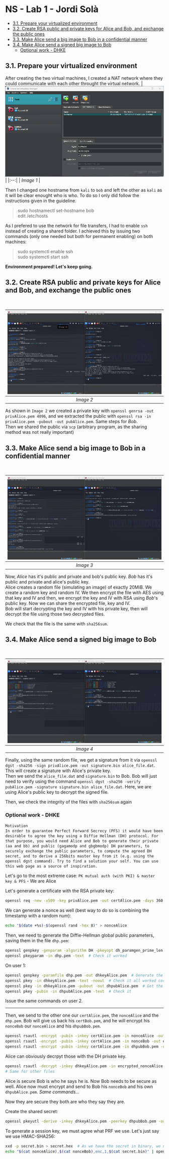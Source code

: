 # NS - Lab 1 - Jordi Solà <!-- omit in toc -->

- [3.1. Prepare your virtualized environment](#31-prepare-your-virtualized-environment)
- [3.2. Create RSA public and private keys for Alice and Bob, and exchange the public ones](#32-create-rsa-public-and-private-keys-for-alice-and-bob-and-exchange-the-public-ones)
- [3.3. Make Alice send a big image to Bob in a confidential manner](#33-make-alice-send-a-big-image-to-bob-in-a-confidential-manner)
- [3.4. Make Alice send a signed big image to Bob](#34-make-alice-send-a-signed-big-image-to-bob)
  - [Optional work - DHKE](#optional-work---dhke)

<div style="page-break-after: always;"></div>

## 3.1. Prepare your virtualized environment

After creating the two virtual machines, I created a NAT network where they could communicate with each other throught the virtual network.
| ![](img/1.png) | 
|:--:| 
| *Image 1* |

Then I changed one hostname from `kali` to `bob` and left the other as `kali` as it will be clear enought who is who. To do so I only did follow the instructions given in the guideline.

> sudo hostnamectl set-hostname bob <br>
> edit /etc/hosts

As I prefered to use the network for file transfers, I had to enable `ssh` instead of creating a shared folder. I achieved this by issuing two commands (only one needed but both for permanent enabling) on both machines:

> sudo systemctl enable ssh <br>
> sudo systemctl start ssh

**Environment prepared! Let's keep going.**

<div style="page-break-after: always;"></div>

## 3.2. Create RSA public and private keys for Alice and Bob, and exchange the public ones

<br>

| ![](img/2.png) | 
|:--:| 
| *Image 2* |

As shown in `Image 2` we created a private key with `openssl genrsa -out privAlice.pem 4096`, and we extracted the public with `openssl rsa -in privAlice.pem -pubout -out pubAlice.pem`. Same steps for *Bob*. <br>
Then we shared the public via `scp` (arbitrary program, as the sharing method was not really important)

<div style="page-break-after: always;"></div>

## 3.3. Make Alice send a big image to Bob in a confidential manner

<br>

| ![](img/3.png) | 
|:--:| 
| *Image 3* |

Now, *Alice* has it's public and private and bob's public key. *Bob* has it's public and private and alice's public key. <br>
Alice creates a random file (simulating an image) of exactly 20MiB. We create a random key and random IV. We then encrypt the file with AES using that key and IV and then, we encrypt the key and IV with RSA using *Bob*'s public key. Now we can share the encrypted file, key and IV. <br>
Bob will start decrypting the key and IV with his private key, then will decrypt the file using those two decrypted files.

We check that the file is the same with `sha256sum`.

<div style="page-break-after: always;"></div>

## 3.4. Make Alice send a signed big image to Bob

<br>

| ![](img/4.png) | 
|:--:| 
| *Image 4* |

Finally, using the same random file, we get a signature from it via `openssl dgst -sha256 -sign privAlice.pem -out signature.bin alice_file.dat`. This will create a signature with Alice's private key. <br>
Then we send the `alice_file.dat` and `signature.bin` to Bob. Bob will just need to verify using the command `openssl dgst -sha256 -verify pubAlice.pem -signature signature.bin alice_file.dat`. Here, we are using Alice's public key to decrypt the signed file.

Then, we check the integrity of the files with `sha256sum` again


### Optional work - DHKE

    Motivation
    In order to guarantee Perfect Forward Secrecy (PFS) it would have been desirable to agree the key using a Diffie Hellman (DH) protocol. For that purpose, you would need Alice and Bob to generate their private (aa and bb) and public (gagamodp and gbgbmodp) DH parameters, to securely exchange the public parameters, to compute the agreed DH secret, and to derive a 256bits master key from it (e.g. using the openssl dgst command). Try to find a solution your self. You can use this web page as a source of inspiration.

Let's go to the most extreme case: `PK mutual auth (with PKI) & master key & PFS` - We are Alice

Let's generate a certificate with the RSA private key:
```bash
openssl req -new -x509 -key privAlice.pem -out certAlice.pem -days 360
```

We can generate a nonce as well (best way to do so is combining the timestamp with a random num):
```bash
echo "$(date +%s)-$(openssl rand -hex 8)" > nonceAlice
```

Then, we need to generate the Diffie-Hellman global public parameters, saving them in the file `dhp.pem`:
```bash
openssl genpkey -genparam -algorithm DH -pkeyopt dh_paramgen_prime_len:2048 -out dhp.pem
openssl pkeyparam -in dhp.pem -text  # Check it worked
```

On user 1:
```bash
openssl genpkey -paramfile dhp.pem -out dhkeyAlice.pem  # Generate the private and public key
openssl pkey -in dhkeyAlice.pem -text -noout  # Check it all worked correctly
openssl pkey -in dhkeyAlice.pem -pubout -out dhpubAlice.pem  # Get the public key from the private one
openssl pkey -pubin -in dhpubAlice.pem -text  # Check it
```
Issue the same commands on user 2.

---

Then, we send to the other one our `certAlice.pem`, the `nonceAlice` and the `dhp.pem`.
Bob will give us back his `certBob.pem`, and he will encrypt his `nonceBob` our `nonceAlice` and his `dhpubBob.pem`.
```bash
openssl rsautl -encrypt -pubin -inkey certAlice.pem -in nonceAlice -out encrypted_nonceAlice
openssl rsautl -encrypt -pubin -inkey certAlice.pem -in nonceBob -out encrypted_nonceBob
openssl rsautl -encrypt -pubin -inkey certAlice.pem -in dhpubBob.pem -out encrypted_dhpubBob.pem
```

Alice can obviously decrpyt those with the DH private key.
```bash
openssl rsautl -decrypt -inkey dhkeyAlice.pem -in encrypted_nonceAlice -out nonceAlice
# Same for other files
```

Alice is secure Bob is who he says he is. Now Bob needs to be secure as well.
Alice now must encrypt and send to Bob his `nonceBob` and his own `dhpubAlice.pem`.
_Same commands..._

Now they are secure they both are who they say they are.

Create the shared secret:
```bash
openssl pkeyutl -derive -inkey dhkeyAlice.pem -peerkey dhpubBob.pem -out secret.bin
```

To generate a session key, we must agree what PRF we use. Let's just say we use HMAC-SHA256:

```bash
xxd -p secret.bin > secret.hex  # As we have the secret in binary, we need it in hex (it is not correct as it includes newlines in this file but as long as they both generate the key in the same way, it will always work)
echo "$(cat nonceAlice),$(cat nonceBob),enc,1,$(cat secret.bin)" | openssl dgst -sha3-256 -hex | awk '{print $2}' > k_enc_A_B.hex
```